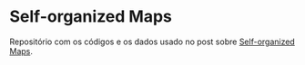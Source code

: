 # Self-organized Maps

Repositório com os códigos e os dados usado no post sobre  [Self-organized Maps](https://lamfo-unb.github.io/).


